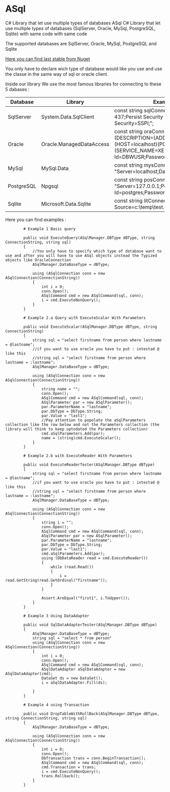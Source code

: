 # ASql

C# Library that let use multiple types of databases ASql C# Library that let use multiple types of databases (SqlServer, Oracle, MySql, PostgreSQL, Sqlite) with same code with same code

The supported databases are SqlServer, Oracle, MySql, PostgreSQL and Sqlite

[Here you can find last stable from Nuget](www.nuget.org/packages/ASql)

You only have to declare wich type of database would like you use and use the classe in the same way of sql or oracle client.

Inside our library We use the most famous libraries for connecting to these 5 dabases :

| Database   | Library                    | Example of connection string                                                                                                                                                            |
| ---------- | -------------------------- | ----------------------------------------------------------------------------------------------------------------------------------------------------------------------------------------|
| SqlServer  | System.Data.SqlClient      | const string sqlConnectionString = "Data Source=NBK-437;Persist Security Info=True;Initial Catalog=test;Integrated Security=SSPI;";                                                     |
| Oracle     | Oracle.ManagedDataAccess   | const string oraConnectionString = "Data Source=(DESCRIPTION=(ADDRESS=(PROTOCOL=tcp)(HOST=localhost)(PORT=1521))(CONNECT_DATA=(SERVICE_NAME=XEPDB1)));User Id=DBWUSR;Password=DBWUSR;"; |
| MySql      | MySql.Data                 | const string mysConnectionString = "Server=localhost;Database=test;Uid=sa;Pwd=ASqlAdmin01;";                                                                                            |
| PostgreSQL | Npgsql                     | const string posConnectionString = "Server=127.0.0.1;Port=5432;Database=test;User Id=postgres;Password=ASqlAdmin01;";                                                                   |
| Sqlite     | Microsoft.Data.Sqlite      | const string litConnectionString = @"Data Source=c:\temp\test.db;";                                                                                                                     |


Here you can find examples : 

            # Example 1 Basic query

            public void ExecuteQuery(ASqlManager.DBType dBType, string ConnectionString, string sql)
            {
                //You only have to specify which type of database want to use and after you will have to use ASql objects instead the Typized objects like OracleConnection
                ASqlManager.DataBaseType = dBType;

                using (ASqlConnection conn = new ASqlConnection(ConnectionString))
                {
                    int i = 0;
                    conn.Open();
                    ASqlCommand cmd = new ASqlCommand(sql, conn);
                    i = cmd.ExecuteNonQuery();
                }
            }

            # Example 2.a Query with ExecuteScalar With Parameters

            public void ExecuteScalar(ASqlManager.DBType dBType, string ConnectionString)
            {
                string sql = "select firstname from person where lastname = @lastname";
                //if you want to use oracle you have tu put : intestad @ like this 
                //string sql = "select firstname from person where lastname = :lastname";
                ASqlManager.DataBaseType = dBType;

                using (ASqlConnection conn = new ASqlConnection(ConnectionString))
                {
                    string name = "";
                    conn.Open();
                    ASqlCommand cmd = new ASqlCommand(sql, conn);
                    ASqlParameter par = new ASqlParameter();
                    par.ParameterName = "lastname";
                    par.DbType = DbType.String;
                    par.Value = "last1";
                    //Pay attention to popolate the aSqlParameters collection like the row below and not the Parameters collection (the library will think to keep uptodated the Parameters collection)
                    cmd.aSqlParameters.Add(par);
                    name = (string)cmd.ExecuteScalar();
                }
            }

            # Example 2.b with ExecuteReader With Parameters

            public void ExecuteReaderTester(ASqlManager.DBType dBType)
            {
                string sql = "select firstname from person where lastname = @lastname";
                //if you want to use oracle you have tu put : intestad @ like this 
                //string sql = "select firstname from person where lastname = :lastname";
                ASqlManager.DataBaseType = dBType;

                using (ASqlConnection conn = new ASqlConnection(ConnectionString))
                {
                    string i = "";
                    conn.Open();
                    ASqlCommand cmd = new ASqlCommand(sql, conn);
                    ASqlParameter par = new ASqlParameter();
                    par.ParameterName = "lastname";
                    par.DbType = DbType.String;
                    par.Value = "last1";
                    cmd.aSqlParameters.Add(par);
                    using (DbDataReader read = cmd.ExecuteReader())
                    {
                        while (read.Read())
                        {
                            i = read.GetString(read.GetOrdinal("firstname"));
                        }
                    }

                    Assert.AreEqual("first1", i.ToUpper());
                }
            }

            # Example 3 Using DataAdapter

            public void SqlDataAdapterTester(ASqlManager.DBType dBType)
            {
                ASqlManager.DataBaseType = dBType;
                string sql = "select * from person"
                using (ASqlConnection conn = new ASqlConnection(ConnectionString))
                {
                    int i = 0;
                    conn.Open();
                    ASqlCommand cmd = new ASqlCommand(sql, conn);
                    ASqlDataAdapter aSqlDataAdapter = new ASqlDataAdapter(cmd);
                    DataSet ds = new DataSet();
                    i = aSqlDataAdapter.Fill(ds);

                }
            }

            # Example 4 using Transaction

            public void DropTableWithRollBack(ASqlManager.DBType dBType, string ConnectionString, string sql)
            {
                ASqlManager.DataBaseType = dBType;

                using (ASqlConnection conn = new ASqlConnection(ConnectionString))
                {
                    int i = 0;
                    conn.Open();
                    DbTransaction trans = conn.BeginTransaction();
                    ASqlCommand cmd = new ASqlCommand(sql, conn);
                    cmd.Transaction = trans;
                    i = cmd.ExecuteNonQuery();
                    trans.Rollback();
                }
            }
